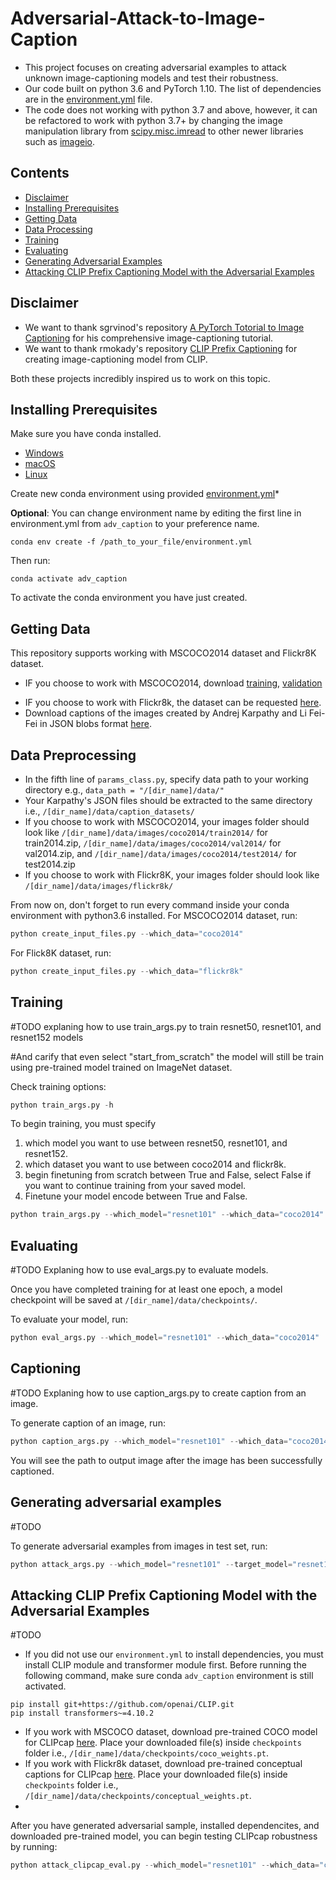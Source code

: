 # Adversarial-Attack-to-Image-Caption
- This project focuses on creating adversarial examples to attack unknown image-captioning models and test their robustness.
- Our code built on python 3.6 and PyTorch 1.10. The list of dependencies are in the [environment.yml](environment.yml) file.
- The code does not working with python 3.7 and above, however, it can be refactored to work with python 3.7+ by changing the image manipulation library from [scipy.misc.imread](https://docs.scipy.org/doc/scipy-1.1.0/reference/generated/scipy.misc.imread.html) to other newer libraries such as [imageio](https://imageio.readthedocs.io/en/v2.8.0/userapi.html). 

## Contents
- [Disclaimer](#Disclaimer)
- [Installing Prerequisites](#Installing-Prerequisites)
- [Getting Data](#Getting-Data)
- [Data Processing](#Data-Processing)
- [Training](#Training)
- [Evaluating](#Evaluating)
- [Generating Adversarial Examples](#Generating-adversarial-examples)
- [Attacking CLIP Prefix Captioning Model with the Adversarial Examples](#Attacking-CLIP-Prefix-Captioning-Model-with-the-Adversarial-Examples)

## Disclaimer
- We want to thank sgrvinod's repository [A PyTorch Totorial to Image Captioning](https://github.com/sgrvinod/a-PyTorch-Tutorial-to-Image-Captioning) for his comprehensive image-captioning tutorial.
- We want to thank rmokady's repository [CLIP Prefix Captioning](https://github.com/rmokady/CLIP_prefix_caption) for creating image-captioning model from CLIP.

Both these projects incredibly inspired us to work on this topic.

## Installing Prerequisites
Make sure you have conda installed.
- [Windows](https://conda.io/projects/conda/en/latest/user-guide/install/windows.html)
- [macOS](https://conda.io/projects/conda/en/latest/user-guide/install/macos.html)
- [Linux](https://conda.io/projects/conda/en/latest/user-guide/install/linux.html)


Create new conda environment using provided [environment.yml](environment.yml)*

**Optional**: You can change environment name by editing the first line in environment.yml from `adv_caption` to your preference name.
```
conda env create -f /path_to_your_file/environment.yml
```

<!-- ```
conda create -n "[your_environment_name]" python=3.6 
``` -->

Then run:
```
conda activate adv_caption
```

To activate the conda environment you have just created.

<!-- After that, install [requirement.txt](https://github.com/katsamapol/Adversarial-Attack-to-Image-Caption/blob/main/requirements.txt) with conda install command.
```
conda install --file /path_to_your_file/requirements.txt
``` -->

## Getting Data
This repository supports working with MSCOCO2014 dataset and Flickr8K dataset.
- IF you choose to work with MSCOCO2014, download [training](http://images.cocodataset.org/zips/train2014.zip), [validation](http://images.cocodataset.org/zips/val2014.zip)
<!-- , and [test](http://images.cocodataset.org/zips/test2014.zip). -->
- IF you choose to work with Flickr8k, the dataset can be requested [here](https://forms.illinois.edu/sec/1713398).
- Download captions of the images created by Andrej Karpathy and Li Fei-Fei in JSON blobs format [here](https://cs.stanford.edu/people/karpathy/deepimagesent/caption_datasets.zip).

## Data Preprocessing
- In the fifth line of `params_class.py`, specify data path to your working directory e.g., `data_path = "/[dir_name]/data/"`
- Your Karpathy's JSON files should be extracted to the same directory i.e., `/[dir_name]/data/caption_datasets/`
- If you choose to work with MSCOCO2014, your images folder should look like `/[dir_name]/data/images/coco2014/train2014/` for train2014.zip, `/[dir_name]/data/images/coco2014/val2014/` for val2014.zip, and `/[dir_name]/data/images/coco2014/test2014/` for test2014.zip
- If you choose to work with Flickr8K, your images folder should look like `/[dir_name]/data/images/flickr8k/`

From now on, don't forget to run every command inside your conda environment with python3.6 installed.
For MSCOCO2014 dataset, run:
```python
python create_input_files.py --which_data="coco2014"
```
For Flick8K dataset, run:
```python
python create_input_files.py --which_data="flickr8k"
```

## Training
#TODO explaning how to use train_args.py to train resnet50, resnet101, and resnet152 models

#And carify that even select "start_from_scratch" the model will still be train using pre-trained model trained on ImageNet dataset.

Check training options: 
```python
python train_args.py -h
```
To begin training, you must specify
1. which model you want to use between resnet50, resnet101, and resnet152.
2. which dataset you want to use between coco2014 and flickr8k.
3. begin finetuning from scratch between True and False, select False if you want to continue training from your saved model.
4. Finetune your model encode between True and False.
```python
python train_args.py --which_model="resnet101" --which_data="coco2014" --start_from_scratch="True" --fine_tune_encoder="True"

```
## Evaluating
#TODO Explaning how to use eval_args.py to evaluate models.

Once you have completed training for at least one epoch, a model checkpoint will be saved at `/[dir_name]/data/checkpoints/`.

To evaluate your model, run:
```python
python eval_args.py --which_model="resnet101" --which_data="coco2014"
```

## Captioning
#TODO Explaning how to use caption_args.py to create caption from an image.

To generate caption of an image, run:
```python
python caption_args.py --which_model="resnet101" --which_data="coco2014" --img="[path_to_the_image]"
```
You will see the path to output image after the image has been successfully captioned.

## Generating adversarial examples
#TODO 

To generate adversarial examples from images in test set, run:
```python
python attack_args.py --which_model="resnet101" --target_model="resnet101" --which_data="coco2014" --epsilon=0.004 --export_caption="True" --export_original_image="True" --export_perturbed_image="True"
```

## Attacking CLIP Prefix Captioning Model with the Adversarial Examples
#TODO
- If you did not use our `environment.yml` to install dependencies, you must install CLIP module and transformer module first. Before running the following command, make sure conda `adv_caption` environment is still activated.
```
pip install git+https://github.com/openai/CLIP.git
pip install transformers~=4.10.2
```
- If you work with MSCOCO dataset, download pre-trained COCO model for CLIPcap [here](https://drive.google.com/file/d/1IdaBtMSvtyzF0ByVaBHtvM0JYSXRExRX/). Place your downloaded file(s) inside `checkpoints` folder i.e., `/[dir_name]/data/checkpoints/coco_weights.pt`.
- If you work with Flickr8k dataset, download pre-trained conceptual captions for CLIPcap [here](https://drive.google.com/file/d/14pXWwB4Zm82rsDdvbGguLfx9F8aM7ovT/). Place your downloaded file(s) inside `checkpoints` folder i.e., `/[dir_name]/data/checkpoints/conceptual_weights.pt`.
- 
After you have generated adversarial sample, installed dependencites, and downloaded pre-trained model, you can begin testing CLIPcap robustness by running:
```python
python attack_clipcap_eval.py --which_model="resnet101" --which_data="coco2014" --epsilon=0.004
```


